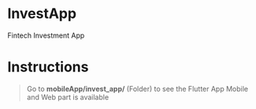 # InvestApp
Fintech Investment App
# Instructions 
> Go to **mobileApp/invest_app/** (Folder) to see the Flutter App
Mobile and Web part is available
